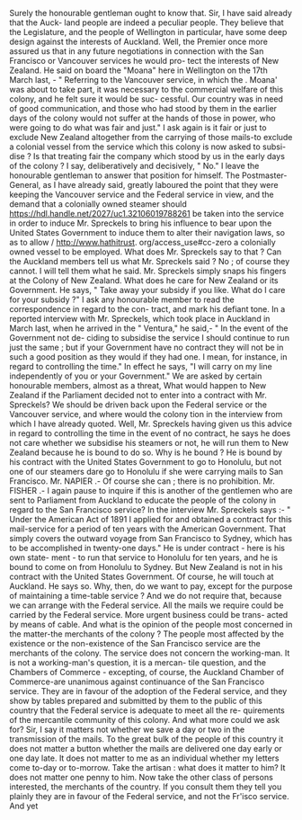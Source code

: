 Surely the honourable gentleman ought to know that. Sir, I have said already that the Auck- land people are indeed a peculiar people. They believe that the Legislature, and the people of Wellington in particular, have some deep design against the interests of Auckland. Well, the Premier once more assured us that in any future negotiations in connection with the San Francisco or Vancouver services he would pro- tect the interests of New Zealand. He said on board the "Moana" here in Wellington on the 17th March last, - " Referring to the Vancouver service, in which the . Moana' was about to take part, it was necessary to the commercial welfare of this colony, and he felt sure it would be suc- cessful. Our country was in need of good communication, and those who had stood by them in the earlier days of the colony would not suffer at the hands of those in power, who were going to do what was fair and just." I ask again is it fair or just to exclude New Zealand altogether from the carrying of those mails-to exclude a colonial vessel from the service which this colony is now asked to subsi- dise ? Is that treating fair the company which stood by us in the early days of the colony ? I say, deliberatively and decisively, " No." I leave the honourable gentleman to answer that position for himself. The Postmaster-General, as I have already said, greatly laboured the point that they were keeping the Vancouver service and the Federal service in view, and the demand that a colonially owned steamer should https://hdl.handle.net/2027/uc1.32106019788261 be taken into the service in order to induce Mr. Spreckels to bring his influence to bear upon the United States Government to induce them to alter their navigation laws, so as to allow / http://www.hathitrust. org/access\_use#cc-zero a colonially owned vessel to be employed. What does Mr. Spreckels say to that ? Can the Auckland members tell us what Mr. Spreckels said ? No ; of course they cannot. I will tell them what he said. Mr. Spreckels simply snaps his fingers at the Colony of New Zealand. What does he care for New Zealand or its Government. He says, " Take away your subsidy if you like. What do I care for your subsidy ?" I ask any honourable member to read the correspondence in regard to the con- tract, and mark his defiant tone. In a reported interview with Mr. Spreckels, which took place in Auckland in March last, when he arrived in the " Ventura," he said,- " In the event of the Government not de- ciding to subsidise the service I should continue to run just the same ; but if your Government have no contract they will not be in such a good position as they would if they had one. I mean, for instance, in regard to controlling the time." In effect he says, "I will carry on my line independently of you or your Government." We are asked by certain honourable members, almost as a threat, What would happen to New Zealand if the Parliament decided not to enter into a contract with Mr. Spreckels? We should be driven back upon the Federal service or the Vancouver service, and where would the colony tion in the interview from which I have already quoted. Well, Mr. Spreckels having given us this advice in regard to controlling the time in the event of no contract, he says he does not care whether we subsidise his steamers or not, he will run them to New Zealand because he is bound to do so. Why is he bound ? He is bound by his contract with the United States Government to go to Honolulu, but not one of our steamers dare go to Honolulu if she were carrying mails to San Francisco. Mr. NAPIER .- Of course she can ; there is no prohibition. Mr. FISHER .- I again pause to inquire if this is another of the gentlemen who are sent to Parliament from Auckland to educate the people of the colony in regard to the San Francisco service? In the interview Mr. Spreckels says :- " Under the American Act of 1891 I applied for and obtained a contract for this mail-service for a period of ten years with the American Government. That simply covers the outward voyage from San Francisco to Sydney, which has to be accomplished in twenty-one days." He is under contract - here is his own state- ment - to run that service to Honolulu for ten years, and he is bound to come on from Honolulu to Sydney. But New Zealand is not in his contract with the United States Government. Of course, he will touch at Auckland. He says so. Why, then, do we want to pay, except for the purpose of maintaining a time-table service ? And we do not require that, because we can arrange with the Federal service. All the mails we require could be carried by the Federal service. More urgent business could be trans- acted by means of cable. And what is the opinion of the people most concerned in the matter-the merchants of the colony ? The people most affected by the existence or the non-existence of the San Francisco service are the merchants of the colony. The service does not concern the working-man. It is not a working-man's question, it is a mercan- tile question, and the Chambers of Commerce - excepting, of course, the Auckland Chamber of Commerce-are unanimous against continuance of the San Francisco service. They are in favour of the adoption of the Federal service, and they show by tables prepared and submitted by them to the public of this country that the Federal service is adequate to meet all the re- quirements of the mercantile community of this colony. And what more could we ask for? Sir, I say it matters not whether we save a day or two in the transmission of the mails. To the great bulk of the people of this country it does not matter a button whether the mails are delivered one day early or one day late. It does not matter to me as an individual whether my letters come to-day or to-morrow. Take the artisan : what does it matter to him? It does not matter one penny to him. Now take the other class of persons interested, the merchants of the country. If you consult them they tell you plainly they are in favour of the Federal service, and not the Fr'isco service. And yet 